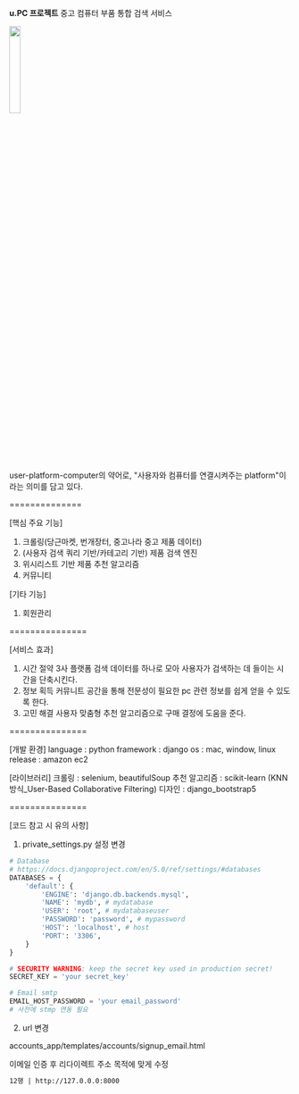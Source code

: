 **u.PC 프로젝트**
중고 컴퓨터 부품 통합 검색 서비스

<img src="https://github.com/2024-SoftwareProject/BE/assets/127396481/a2fe1264-ad49-4134-bb93-0d051345f79c" width="20%" height="20%">

user-platform-computer의 약어로,
"사용자와 컴퓨터를 연결시켜주는 platform"이라는 의미를 담고 있다.

==============

[핵심 주요 기능]
1. 크롤링(당근마켓, 번개장터, 중고나라 중고 제품 데이터)
2. (사용자 검색 쿼리 기반/카테고리 기반) 제품 검색 엔진 
3. 위시리스트 기반 제품 추천 알고리즘
4. 커뮤니티 

[기타 기능]
1. 회원관리

===============

[서비스 효과]
1. 시간 절약
   3사 플랫폼 검색 데이터를 하나로 모아 사용자가 검색하는 데 들이는 시간을 단축시킨다.
2. 정보 획득
   커뮤니트 공간을 통해 전문성이 필요한 pc 관련 정보를 쉽게 얻을 수 있도록 한다.
3. 고민 해결
   사용자 맞춤형 추천 알고리즘으로 구매 결정에 도움을 준다.

===============

[개발 환경]
language : python
framework : django
os : mac, window, linux
release : amazon ec2

[라이브러리]
크롤링 : selenium, beautifulSoup
추천 알고리즘 : scikit-learn (KNN방식_User-Based Collaborative Filtering)
디자인 : django_bootstrap5

===============

[코드 참고 시 유의 사항]
1. private_settings.py 설정 변경
```py
# Database
# https://docs.djangoproject.com/en/5.0/ref/settings/#databases
DATABASES = {
    'default': {
        'ENGINE': 'django.db.backends.mysql',
        'NAME': 'mydb', # mydatabase
        'USER': 'root', # mydatabaseuser
        'PASSWORD': 'password', # mypassword
        'HOST': 'localhost', # host
        'PORT': '3306',
    }
}

# SECURITY WARNING: keep the secret key used in production secret!
SECRET_KEY = 'your secret_key'

# Email smtp
EMAIL_HOST_PASSWORD = 'your email_password'
# 사전에 stmp 연동 필요
```

2. url 변경

accounts_app/templates/accounts/signup_email.html

이메일 인증 후 리다이렉트 주소 목적에 맞게 수정
```html
12행 | http://127.0.0.0:8000
```
